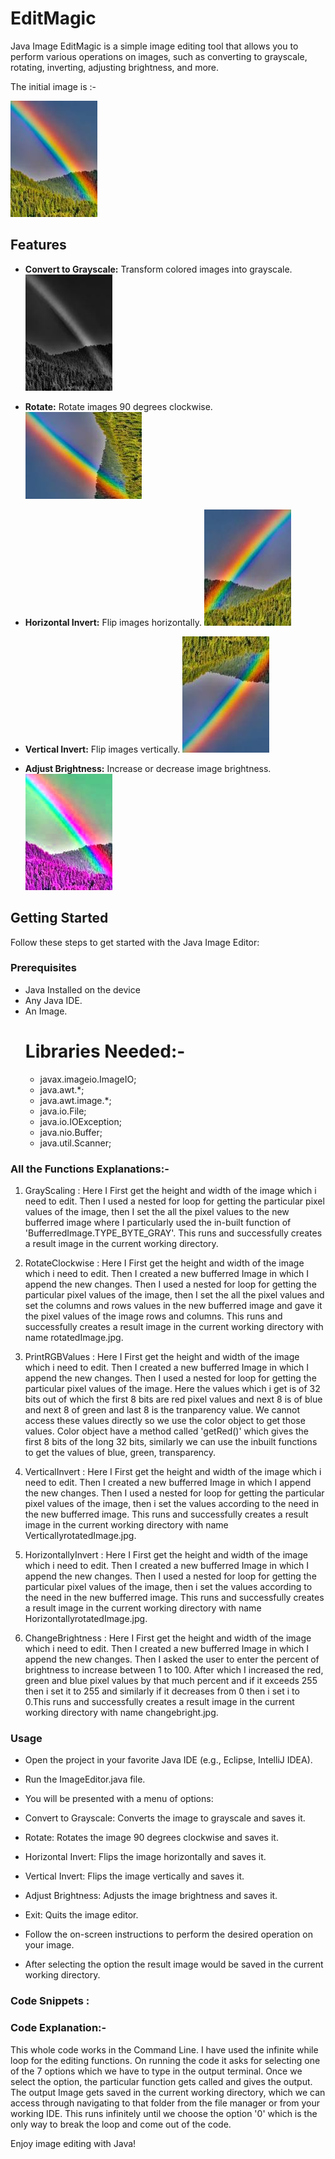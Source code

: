 # EditMagic


Java Image EditMagic is a simple image editing tool that allows you to perform various operations on images, such as converting to grayscale, rotating, inverting, adjusting brightness, and more.

The initial image is :- 

![Image Editor Screenshot](image.jpg)

## Features

- **Convert to Grayscale:** Transform colored images into grayscale.
  ![Image Editor Screenshot](grayscaleImage.jpg)

- **Rotate:** Rotate images 90 degrees clockwise.
  ![Image Editor Screenshot](rotatedImage.jpg)

- **Horizontal Invert:** Flip images horizontally.
  ![Image Editor Screenshot](HorizontallyrotatedImage.jpg)

- **Vertical Invert:** Flip images vertically.
  ![Image Editor Screenshot](VerticallyrotatedImage.jpg)

- **Adjust Brightness:** Increase or decrease image brightness.
  ![Image Editor Screenshot](changebright.jpg)

## Getting Started

Follow these steps to get started with the Java Image Editor:

### Prerequisites

- Java Installed on the device
- Any Java IDE.
- An Image.
  # Libraries Needed:-
  - javax.imageio.ImageIO;
  - java.awt.*;
  - java.awt.image.*;
  - java.io.File;
  - java.io.IOException;
  - java.nio.Buffer;
  - java.util.Scanner;
### All the Functions Explanations:-
1) GrayScaling : Here I First get the height and width of the image which i need to edit. Then I used a nested for loop for getting the particular pixel values of the image, then I set the all the pixel values to the new bufferred image where I particularly used the in-built function of 'BufferredImage.TYPE_BYTE_GRAY'. This runs and successfully creates a result image in the current working directory.
   
2) RotateClockwise : Here I First get the height and width of the image which i need to edit. Then I created a new bufferred Image in which I append the new changes. Then I used a nested for loop for getting the particular pixel values of the image, then I set the all the pixel values and set the columns and rows values in the new bufferred image and gave it the pixel values of the image rows and columns. This runs and successfully creates a result image in the current working directory with name rotatedImage.jpg.

3) PrintRGBValues : Here I First get the height and width of the image which i need to edit. Then I created a new bufferred Image in which I append the new changes. Then I used a nested for loop for getting the particular pixel values of the image. Here the values which i get is of 32 bits out of which the first 8 bits are red pixel values and next 8 is of blue and next 8 of green and last 8 is the tranparency value. We cannot access these values directly so we use the color object to get those values. Color object have a method called 'getRed()' which gives the first 8 bits of the long 32 bits, similarly we can use the inbuilt functions to get the values of blue, green, transparency.

4) VerticalInvert : Here I First get the height and width of the image which i need to edit. Then I created a new bufferred Image in which I append the new changes. Then I used a nested for loop for getting the particular pixel values of the image, then i set the values according to the need in the new bufferred image. This runs and successfully creates a result image in the current working directory with name VerticallyrotatedImage.jpg.

5) HorizontallyInvert : Here I First get the height and width of the image which i need to edit. Then I created a new bufferred Image in which I append the new changes. Then I used a nested for loop for getting the particular pixel values of the image, then i set the values according to the need in the new bufferred image. This runs and successfully creates a result image in the current working directory with name HorizontallyrotatedImage.jpg.

6) ChangeBrightness : Here I First get the height and width of the image which i need to edit. Then I created a new bufferred Image in which I append the new changes. Then I asked the user to enter the percent of brightness to increase between 1 to 100. After which I increased the red, green and blue pixel values by that much percent and if it exceeds 255 then i set it to 255 and similarly if it decreases from 0 then i set i to 0.This runs and successfully creates a result image in the current working directory with name changebright.jpg.



### Usage
- Open the project in your favorite Java IDE (e.g., Eclipse, IntelliJ IDEA).

- Run the ImageEditor.java file.
- You will be presented with a menu of options:
- Convert to Grayscale: Converts the image to grayscale and saves it.
- Rotate: Rotates the image 90 degrees clockwise and saves it.
- Horizontal Invert: Flips the image horizontally and saves it.
- Vertical Invert: Flips the image vertically and saves it.
- Adjust Brightness: Adjusts the image brightness and saves it.
- Exit: Quits the image editor.
- Follow the on-screen instructions to perform the desired operation on your image.
- After selecting the option the result image would be saved in the current working directory.
  

### Code Snippets :

### Code Explanation:- 
This whole code works in the Command Line. I have used the infinite while loop for the editing functions. On running the code it asks for selecting one of the 7 options which we have to type in the output terminal. Once we select the option, the particular function gets called and gives the output. The output Image gets saved in the current working directory, which we can access through navigating to that folder from the file manager or from your working IDE. This runs infinitely until we choose the option '0' which is the only way to break the loop and come out of the code.







Enjoy image editing with Java!




